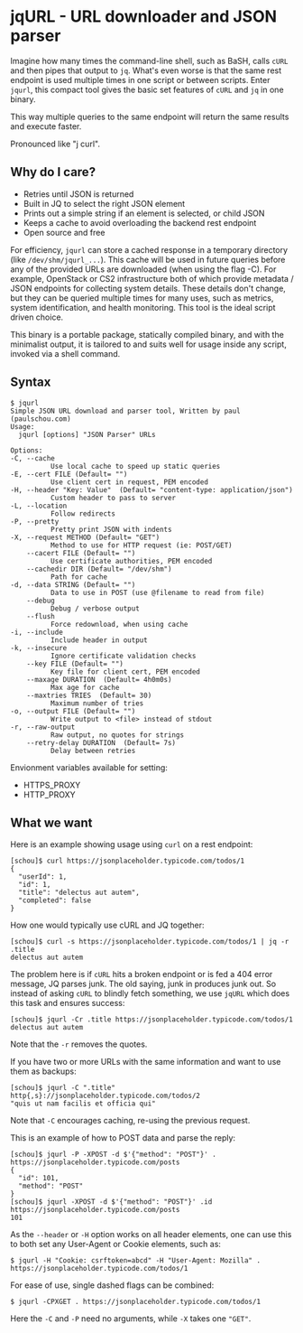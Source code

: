 # jqURL - URL downloader and JSON parser

Imagine how many times the command-line shell, such as BaSH, calls `cURL` and
then pipes that output to `jq`.  What's even worse is that the same rest
endpoint is used multiple times in one script or between scripts.  Enter
`jqurl`, this compact tool gives the basic set features of `cURL` and `jq` in
one binary.

This way multiple queries to the same endpoint will return the same results and
execute faster.

Pronounced like "j curl".

## Why do I care?

- Retries until JSON is returned
- Built in JQ to select the right JSON element
- Prints out a simple string if an element is selected, or child JSON
- Keeps a cache to avoid overloading the backend rest endpoint
- Open source and free

For efficiency, `jqurl` can store a cached response in a temporary directory (like `/dev/shm/jqurl_...`).
This cache will be used in future queries before any of the provided URLs are downloaded (when using the flag -C).
For example, OpenStack or CS2 infrastructure both of which provide metadata / JSON
endpoints for collecting system details.  These details don't change, but they
can be queried multiple times for many uses, such as metrics, system
identification, and health monitoring.  This tool is the ideal script driven choice.

This binary is a portable package,
statically compiled binary, and with the minimalist output, it is tailored to and suits well for usage
inside any script, invoked via a shell command.


## Syntax

```
$ jqurl
Simple JSON URL download and parser tool, Written by paul (paulschou.com)
Usage:
  jqurl [options] "JSON Parser" URLs

Options:
-C, --cache
          Use local cache to speed up static queries
-E, --cert FILE (Default= "")
          Use client cert in request, PEM encoded
-H, --header "Key: Value"  (Default= "content-type: application/json")
          Custom header to pass to server
-L, --location
          Follow redirects
-P, --pretty
          Pretty print JSON with indents
-X, --request METHOD (Default= "GET")
          Method to use for HTTP request (ie: POST/GET)
    --cacert FILE (Default= "")
          Use certificate authorities, PEM encoded
    --cachedir DIR (Default= "/dev/shm")
          Path for cache
-d, --data STRING (Default= "")
          Data to use in POST (use @filename to read from file)
    --debug
          Debug / verbose output
    --flush
          Force redownload, when using cache
-i, --include
          Include header in output
-k, --insecure
          Ignore certificate validation checks
    --key FILE (Default= "")
          Key file for client cert, PEM encoded
    --maxage DURATION  (Default= 4h0m0s)
          Max age for cache
    --maxtries TRIES  (Default= 30)
          Maximum number of tries
-o, --output FILE (Default= "")
          Write output to <file> instead of stdout
-r, --raw-output
          Raw output, no quotes for strings
    --retry-delay DURATION  (Default= 7s)
          Delay between retries
```

Envionment variables available for setting:

- HTTPS_PROXY
- HTTP_PROXY


## What we want

Here is an example showing usage using `curl` on a rest endpoint:
```
[schou]$ curl https://jsonplaceholder.typicode.com/todos/1
{
  "userId": 1,
  "id": 1,
  "title": "delectus aut autem",
  "completed": false
}
```

How one would typically use cURL and JQ together:
```
[schou]$ curl -s https://jsonplaceholder.typicode.com/todos/1 | jq -r .title
delectus aut autem
```

The problem here is if `cURL` hits a broken endpoint or is fed a 404 error
message, JQ parses junk.  The old saying, junk in produces junk out.  So
instead of asking `cURL` to blindly fetch something, we use `jqURL` which does
this task and ensures success:

```
[schou]$ jqurl -Cr .title https://jsonplaceholder.typicode.com/todos/1
delectus aut autem
```
Note that the `-r` removes the quotes.

If you have two or more URLs with the same information and want to use them
as backups:
```
[schou]$ jqurl -C ".title" http{,s}://jsonplaceholder.typicode.com/todos/2
"quis ut nam facilis et officia qui"
```
Note that `-C` encourages caching, re-using the previous request.

This is an example of how to POST data and parse the reply:
```
[schou]$ jqurl -P -XPOST -d $'{"method": "POST"}' . https://jsonplaceholder.typicode.com/posts
{
  "id": 101,
  "method": "POST"
}
[schou]$ jqurl -XPOST -d $'{"method": "POST"}' .id https://jsonplaceholder.typicode.com/posts
101
```

As the `--header` or `-H` option works on all header elements, one can use this to both
set any User-Agent or Cookie elements, such as:
```
$ jqurl -H "Cookie: csrftoken=abcd" -H "User-Agent: Mozilla" . https://jsonplaceholder.typicode.com/todos/1
```

For ease of use, single dashed flags can be combined:
```
$ jqurl -CPXGET . https://jsonplaceholder.typicode.com/todos/1
```
Here the `-C` and `-P` need no arguments, while `-X` takes one `"GET"`.


